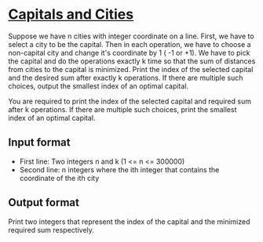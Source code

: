 # [Capitals and Cities][link]

Suppose we have n cities with integer coordinate on a line. First, we have to select a city to be the capital. Then in each operation, we have to choose a non-capital city and change it's coordinate by 1 ( -1 or +1). We have to pick the capital and do the operations exactly k time so that the sum of distances from cities to the capital is minimized. Print the index of the selected capital and the desired sum after exactly k operations. If there are multiple such choices, output the smallest index of an optimal capital.

You are required to print the index of the selected capital and required sum after k operations. If there are multiple such choices, print the smallest index of an optimal capital.

## Input format

- First line: Two integers n and k (1 <= n <= 300000)
- Second line: n integers where the ith integer that contains the coordinate of the ith city

## Output format

Print two integers that represent the index of the capital and the minimized required sum respectively.

[link]: https://www.hackerearth.com/practice/basic-programming/implementation/basics-of-implementation/practice-problems/algorithm/capital-92c227f3/
